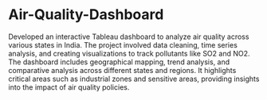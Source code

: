 # Air-Quality-Dashboard

Developed an interactive Tableau dashboard to analyze air quality across various states in India. The project involved data cleaning, time series analysis, and creating visualizations to track pollutants like SO2 and NO2. The dashboard includes geographical mapping, trend analysis, and comparative analysis across different states and regions. It highlights critical areas such as industrial zones and sensitive areas, providing insights into the impact of air quality policies.